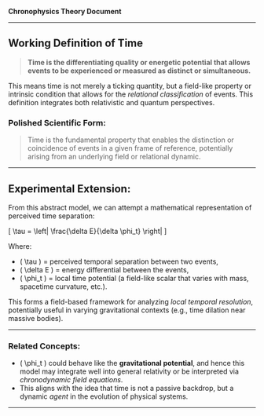 **Chronophysics Theory Document**

---

## Working Definition of Time

> **Time is the differentiating quality or energetic potential that allows events to be experienced or measured as distinct or simultaneous.**

This means time is not merely a ticking quantity, but a field-like property or intrinsic condition that allows for the *relational classification* of events. This definition integrates both relativistic and quantum perspectives.

### Polished Scientific Form:
> Time is the fundamental property that enables the distinction or coincidence of events in a given frame of reference, potentially arising from an underlying field or relational dynamic.

---

## Experimental Extension:
From this abstract model, we can attempt a mathematical representation of perceived time separation:

\[
\tau = \left| \frac{\delta E}{\delta \phi_t} \right|
\]

Where:
- \( \tau \) = perceived temporal separation between two events,
- \( \delta E \) = energy differential between the events,
- \( \phi_t \) = local time potential (a field-like scalar that varies with mass, spacetime curvature, etc.).

This forms a field-based framework for analyzing *local temporal resolution*, potentially useful in varying gravitational contexts (e.g., time dilation near massive bodies).

---

### Related Concepts:
- \( \phi_t \) could behave like the **gravitational potential**, and hence this model may integrate well into general relativity or be interpreted via *chronodynamic field equations*.
- This aligns with the idea that time is not a passive backdrop, but a dynamic *agent* in the evolution of physical systems.

---

